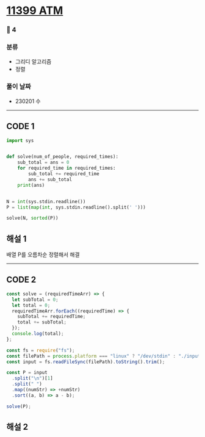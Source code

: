 # [11399 ATM](https://www.acmicpc.net/problem/11399)

### 🥈 4

### 분류

- 그리디 알고리즘
- 정렬

### 풀이 날짜

- 230201 수

---

## CODE 1

```python
import sys


def solve(num_of_people, required_times):
    sub_total = ans = 0
    for required_time in required_times:
        sub_total += required_time
        ans += sub_total
    print(ans)


N = int(sys.stdin.readline())
P = list(map(int, sys.stdin.readline().split(' ')))

solve(N, sorted(P))
```

## 해설 1

배열 P를 오름차순 정렬해서 해결

---

## CODE 2

```javascript
const solve = (requiredTimeArr) => {
  let subTotal = 0;
  let total = 0;
  requiredTimeArr.forEach((requiredTime) => {
    subTotal += requiredTime;
    total += subTotal;
  });
  console.log(total);
};

const fs = require("fs");
const filePath = process.platform === "linux" ? "/dev/stdin" : "./input.txt";
const input = fs.readFileSync(filePath).toString().trim();

const P = input
  .split("\n")[1]
  .split(" ")
  .map((numStr) => +numStr)
  .sort((a, b) => a - b);

solve(P);
```

## 해설 2

